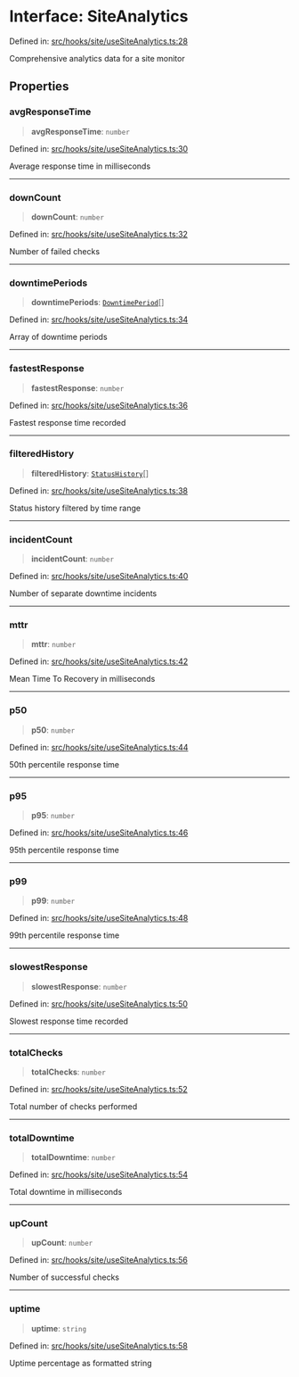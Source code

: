 # Interface: SiteAnalytics

Defined in: [src/hooks/site/useSiteAnalytics.ts:28](https://github.com/Nick2bad4u/Uptime-Watcher/blob/3cce0c3b352c8390536ca3c7399ece50a05faf18/src/hooks/site/useSiteAnalytics.ts#L28)

Comprehensive analytics data for a site monitor

## Properties

### avgResponseTime

> **avgResponseTime**: `number`

Defined in: [src/hooks/site/useSiteAnalytics.ts:30](https://github.com/Nick2bad4u/Uptime-Watcher/blob/3cce0c3b352c8390536ca3c7399ece50a05faf18/src/hooks/site/useSiteAnalytics.ts#L30)

Average response time in milliseconds

***

### downCount

> **downCount**: `number`

Defined in: [src/hooks/site/useSiteAnalytics.ts:32](https://github.com/Nick2bad4u/Uptime-Watcher/blob/3cce0c3b352c8390536ca3c7399ece50a05faf18/src/hooks/site/useSiteAnalytics.ts#L32)

Number of failed checks

***

### downtimePeriods

> **downtimePeriods**: [`DowntimePeriod`](DowntimePeriod.md)[]

Defined in: [src/hooks/site/useSiteAnalytics.ts:34](https://github.com/Nick2bad4u/Uptime-Watcher/blob/3cce0c3b352c8390536ca3c7399ece50a05faf18/src/hooks/site/useSiteAnalytics.ts#L34)

Array of downtime periods

***

### fastestResponse

> **fastestResponse**: `number`

Defined in: [src/hooks/site/useSiteAnalytics.ts:36](https://github.com/Nick2bad4u/Uptime-Watcher/blob/3cce0c3b352c8390536ca3c7399ece50a05faf18/src/hooks/site/useSiteAnalytics.ts#L36)

Fastest response time recorded

***

### filteredHistory

> **filteredHistory**: [`StatusHistory`](../../../../../shared/types/interfaces/StatusHistory.md)[]

Defined in: [src/hooks/site/useSiteAnalytics.ts:38](https://github.com/Nick2bad4u/Uptime-Watcher/blob/3cce0c3b352c8390536ca3c7399ece50a05faf18/src/hooks/site/useSiteAnalytics.ts#L38)

Status history filtered by time range

***

### incidentCount

> **incidentCount**: `number`

Defined in: [src/hooks/site/useSiteAnalytics.ts:40](https://github.com/Nick2bad4u/Uptime-Watcher/blob/3cce0c3b352c8390536ca3c7399ece50a05faf18/src/hooks/site/useSiteAnalytics.ts#L40)

Number of separate downtime incidents

***

### mttr

> **mttr**: `number`

Defined in: [src/hooks/site/useSiteAnalytics.ts:42](https://github.com/Nick2bad4u/Uptime-Watcher/blob/3cce0c3b352c8390536ca3c7399ece50a05faf18/src/hooks/site/useSiteAnalytics.ts#L42)

Mean Time To Recovery in milliseconds

***

### p50

> **p50**: `number`

Defined in: [src/hooks/site/useSiteAnalytics.ts:44](https://github.com/Nick2bad4u/Uptime-Watcher/blob/3cce0c3b352c8390536ca3c7399ece50a05faf18/src/hooks/site/useSiteAnalytics.ts#L44)

50th percentile response time

***

### p95

> **p95**: `number`

Defined in: [src/hooks/site/useSiteAnalytics.ts:46](https://github.com/Nick2bad4u/Uptime-Watcher/blob/3cce0c3b352c8390536ca3c7399ece50a05faf18/src/hooks/site/useSiteAnalytics.ts#L46)

95th percentile response time

***

### p99

> **p99**: `number`

Defined in: [src/hooks/site/useSiteAnalytics.ts:48](https://github.com/Nick2bad4u/Uptime-Watcher/blob/3cce0c3b352c8390536ca3c7399ece50a05faf18/src/hooks/site/useSiteAnalytics.ts#L48)

99th percentile response time

***

### slowestResponse

> **slowestResponse**: `number`

Defined in: [src/hooks/site/useSiteAnalytics.ts:50](https://github.com/Nick2bad4u/Uptime-Watcher/blob/3cce0c3b352c8390536ca3c7399ece50a05faf18/src/hooks/site/useSiteAnalytics.ts#L50)

Slowest response time recorded

***

### totalChecks

> **totalChecks**: `number`

Defined in: [src/hooks/site/useSiteAnalytics.ts:52](https://github.com/Nick2bad4u/Uptime-Watcher/blob/3cce0c3b352c8390536ca3c7399ece50a05faf18/src/hooks/site/useSiteAnalytics.ts#L52)

Total number of checks performed

***

### totalDowntime

> **totalDowntime**: `number`

Defined in: [src/hooks/site/useSiteAnalytics.ts:54](https://github.com/Nick2bad4u/Uptime-Watcher/blob/3cce0c3b352c8390536ca3c7399ece50a05faf18/src/hooks/site/useSiteAnalytics.ts#L54)

Total downtime in milliseconds

***

### upCount

> **upCount**: `number`

Defined in: [src/hooks/site/useSiteAnalytics.ts:56](https://github.com/Nick2bad4u/Uptime-Watcher/blob/3cce0c3b352c8390536ca3c7399ece50a05faf18/src/hooks/site/useSiteAnalytics.ts#L56)

Number of successful checks

***

### uptime

> **uptime**: `string`

Defined in: [src/hooks/site/useSiteAnalytics.ts:58](https://github.com/Nick2bad4u/Uptime-Watcher/blob/3cce0c3b352c8390536ca3c7399ece50a05faf18/src/hooks/site/useSiteAnalytics.ts#L58)

Uptime percentage as formatted string
